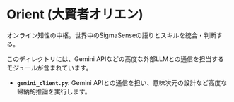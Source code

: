 # Orient (大賢者オリエン)

オンライン知性の中枢。世界中のSigmaSenseの語りとスキルを統合・判断する。

このディレクトリには、Gemini APIなどの高度な外部LLMとの通信を担当するモジュールが含まれています。

- **`gemini_client.py`**: Gemini APIとの通信を担い、意味次元の設計など高度な帰納的推論を実行します。
